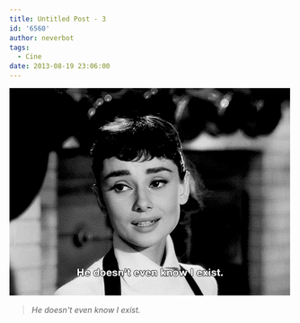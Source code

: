 ```yaml
---
title: Untitled Post - 3
id: '6560'
author: neverbot
tags:
  - Cine
date: 2013-08-19 23:06:00
---
```


[![Audrey Hepburn en Sabrina](./6560/audrey_hepburn_sabrina.gif)](http://localhost:8000/wp-content/uploads/2013/08/audrey_hepburn_sabrina.gif)

> _He doesn't even know I exist._